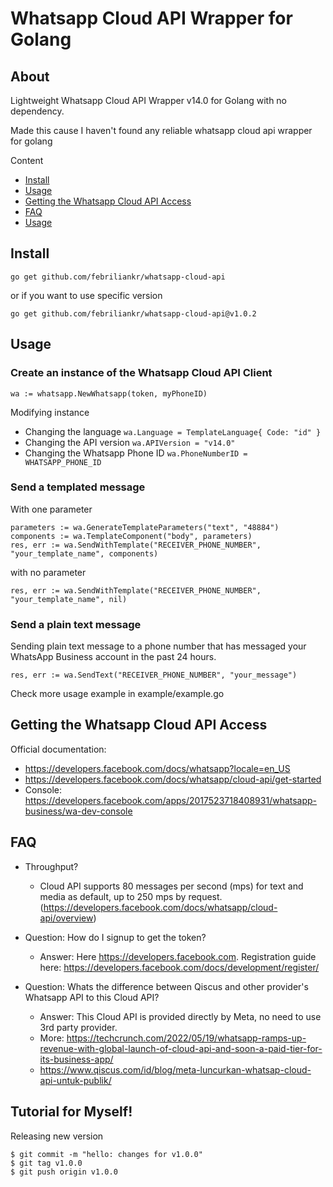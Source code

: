 # Whatsapp Cloud API Wrapper for Golang

## About

Lightweight Whatsapp Cloud API Wrapper v14.0 for Golang with no dependency.

Made this cause I haven't found any reliable whatsapp cloud api wrapper for golang

Content

- [Install](#install)
- [Usage](#usage)
- [Getting the Whatsapp Cloud API Access](#getting-the-whatsapp-cloud-api-access)
- [FAQ](#faq)
- [Usage](#usage)

## Install

```
go get github.com/febriliankr/whatsapp-cloud-api
```

or if you want to use specific version

```
go get github.com/febriliankr/whatsapp-cloud-api@v1.0.2
```

## Usage

### Create an instance of the Whatsapp Cloud API Client

```
wa := whatsapp.NewWhatsapp(token, myPhoneID)
```

Modifying instance

- Changing the language `wa.Language = TemplateLanguage{ Code: "id" }`
- Changing the API version `wa.APIVersion = "v14.0"`
- Changing the Whatsapp Phone ID `wa.PhoneNumberID = WHATSAPP_PHONE_ID`

### Send a templated message

With one parameter

```
parameters := wa.GenerateTemplateParameters("text", "48884")
components := wa.TemplateComponent("body", parameters)
res, err := wa.SendWithTemplate("RECEIVER_PHONE_NUMBER", "your_template_name", components)
```

with no parameter

```
res, err := wa.SendWithTemplate("RECEIVER_PHONE_NUMBER", "your_template_name", nil)
```

### Send a plain text message

Sending plain text message to a phone number that has messaged your WhatsApp Business account in the past 24 hours.

```
res, err := wa.SendText("RECEIVER_PHONE_NUMBER", "your_message")
```

Check more usage example in example/example.go

## Getting the Whatsapp Cloud API Access

Official documentation:

- https://developers.facebook.com/docs/whatsapp?locale=en_US
- https://developers.facebook.com/docs/whatsapp/cloud-api/get-started
- Console: https://developers.facebook.com/apps/2017523718408931/whatsapp-business/wa-dev-console

## FAQ

- Throughput?

  - Cloud API supports 80 messages per second (mps) for text and media as default, up to 250 mps by request. (https://developers.facebook.com/docs/whatsapp/cloud-api/overview)

- Question: How do I signup to get the token?

  - Answer: Here https://developers.facebook.com. Registration guide here: https://developers.facebook.com/docs/development/register/

- Question: Whats the difference between Qiscus and other provider's Whatsapp API to this Cloud API?
  - Answer: This Cloud API is provided directly by Meta, no need to use 3rd party provider.
  - More: https://techcrunch.com/2022/05/19/whatsapp-ramps-up-revenue-with-global-launch-of-cloud-api-and-soon-a-paid-tier-for-its-business-app/
  - https://www.qiscus.com/id/blog/meta-luncurkan-whatsap-cloud-api-untuk-publik/

## Tutorial for Myself!

Releasing new version

```
$ git commit -m "hello: changes for v1.0.0"
$ git tag v1.0.0
$ git push origin v1.0.0
```
